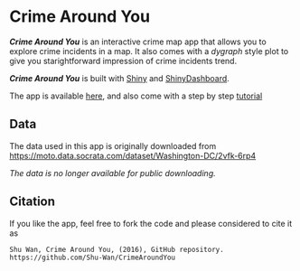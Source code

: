 # Crime Around You

**_Crime Around You_** is an interactive crime map app that allows you to explore crime incidents in a map. It also comes with a *dygraph* style plot to give you starightforward impression of crime incidents trend.

**_Crime Around You_**  is built with [Shiny](http://shiny.rstudio.com/) and [ShinyDashboard](https://rstudio.github.io/shinydashboard/).

The app is available [here](https://shuwan.shinyapps.io/CrimeAroundYou/), and also come with a step by step [tutorial](https://shu-wan.github.io/r/crime-map/) 

## Data
The data used in this app is originally downloaded from https://moto.data.socrata.com/dataset/Washington-DC/2vfk-6rp4

*The data is no longer available for public downloading.*

## Citation
If you like the app, feel free to fork the code and please considered to cite it as
```
Shu Wan, Crime Around You, (2016), GitHub repository. https://github.com/Shu-Wan/CrimeAroundYou
```
